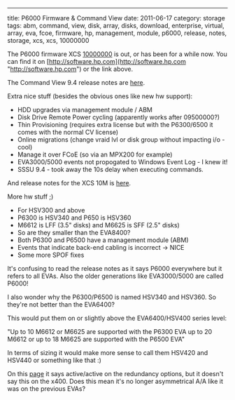---
title: P6000 Firmware & Command View
date: 2011-06-17
category: storage
tags: abm, command, view, disk, array, disks, download, enterprise, virtual, array, eva, fcoe, firmware, hp, management, module, p6000, release, notes, storage, xcs, xcs, 10000000

The P6000 firmware XCS [10000000](https://h20392.www2.hp.com/portal/swdepot/displayProductInfo.do?productNumber=T4256-63141 "on hp.com") is out, or has been for a while now. You can find it on [http://software.hp.com](http://software.hp.com "http://software.hp.com") or the link above.

The Command View 9.4 release notes are [here](http://h20000.www2.hp.com/bizsupport/TechSupport/DocumentIndex.jsp?contentType=SupportManual&lang=en&cc=us&docIndexId=64179&taskId=101&prodTypeId=18964&prodSeriesId=471497 "cv 9.4 release notes").

Extra nice stuff (besides the obvious ones like new hw support):

- HDD upgrades via management module / ABM
- Disk Drive Remote Power cycling (apparently works after 09500000?)
- Thin Provisioning (requires extra license but with the P6300/6500 it comes with the normal CV license)
- Online migrations (change vraid lvl or disk group without impacting i/o - cool)
- Manage it over FCoE (so via an MPX200 for example)
- EVA3000/5000 events not propogated to Windows Event Log - I knew it!
- SSSU 9.4 - took away the 10s delay when executing commands.

And release notes for the XCS 10M is [here](http://h20000.www2.hp.com/bizsupport/TechSupport/DocumentIndex.jsp?contentType=SupportManual&lang=en&cc=us&docIndexId=64179&taskId=101&prodTypeId=12169&prodSeriesId=5062117 "hp.com").

More hw stuff ;)

- For HSV300 and above
- P6300 is HSV340 and P650 is HSV360
- M6612 is LFF (3.5" disks) and M6625 is SFF (2.5" disks)
- So are they smaller than the EVA8400?
- Both P6300 and P6500 have a management module (ABM)
- Events that indicate back-end cabling is incorrect -> NICE
- Some more SPOF fixes

It's confusing to read the release notes as it says P6000 everywhere but it refers to all EVAs. Also the older generations like EVA3000/5000 are called P6000!

I also wonder why the P6300/P6500 is named HSV340 and HSV360. So they're not better than the EVA6400?

This would put them on or slightly above the EVA6400/HSV400 series level:

"Up to 10 M6612 or M6625 are supported with the P6300 EVA up to 20 M6612 or up to 18 M6625 are supported with the P6500 EVA"

In terms of sizing it would make more sense to call them HSV420 and HSV440 or something like that :)

On this [page](http://h10010.www1.hp.com/wwpc/us/en/sm/WF04a/12169-304616-304648-304648-304648.html "comparison") it says active/active on the redundancy options, but it doesn't say this on the x400. Does this mean it's no longer asymmetrical A/A like it was on the previous EVAs?
